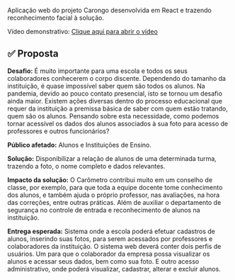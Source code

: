 Aplicação web do projeto Carongo desenvolvida em React e trazendo reconhecimento facial à solução.

Vídeo demonstrativo: [Clique aqui para abrir o vídeo](https://drive.google.com/file/d/1arULWXfIVUdkSuzLAXGrRAkEhIDOC3uT/view?usp=sharing)

## ✅ Proposta

__Desafio:__ É muito importante para uma escola e todos os seus colaboradores conhecerem o corpo discente. Dependendo do tamanho da instituição, é quase impossível saber quem são todos os alunos. Na pandemia, devido ao pouco contato presencial, isto se tornou um desafio ainda maior. Existem ações diversas dentro do processo educacional que requer da instituição a premissa básica de saber com quem estão tratando, quem são os alunos. Pensando sobre esta necessidade, como podemos tornar acessível os dados dos alunos associados à sua foto para acesso de professores e outros funcionários?

__Público afetado:__ Alunos e Instituições de Ensino.

__Solução:__ Disponibilizar a relação de alunos de uma determinada turma, trazendo a foto, o nome completo e dados relevantes.

__Impacto da solução:__ O Carômetro contribui muito em um conselho de classe, por exemplo, para que toda a equipe docente tome conhecimento dos alunos, e também ajuda o próprio professor, nas avaliações, na hora das correções, entre outras práticas. Além de auxiliar o departamento de segurança no controle de entrada e reconhecimento de alunos na instituição.

__Entrega esperada:__ Sistema onde a escola poderá efetuar cadastros de alunos, inserindo suas fotos, para serem acessados por professores e colaboradores da instituição. O sistema web deverá conter dois perfis de usuários. Um para que o colaborador da empresa possa visualizar os alunos e acessar seus dados, bem como sua foto. E outro acesso administrativo, onde poderá visualizar, cadastrar, alterar e excluir alunos.
